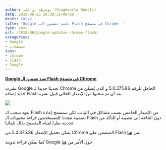 ```yaml
---
author: يوغرطة بن علي (Youghourta Benali)
date: 2010-06-25 18:39:31+00:00
draft: false
title: 'Google تعيد تضمين الـ Flash في متصفح Chrome  '
type: post
url: /2010/06/google-updates-chrome-flash/
categories:
- Google
- متصفحات
tags:
- chrome
- Flash
- Google
---
```


**[Google تعيد تضمين الـ Flash في متصفح Chrome](http://www.it-scoop.com/2010/06/google-updates-Chrome-flash)**




نشرت Google تحديثا جديدا لـ Chrome الحامل للرقم 5.0.375.86 و الذي يُضمِّن من جديد إضافة Flash بعد أن تم سحبها من الإصدار الحالي قبيل نشره.


[![](http://www.google.com/chrome/intl/ar/images/dlpage_alt.jpg  )
](http://www.it-scoop.com/2010/06/google-updates-Chrome-flash)

يعود سحب الـ Flash من الإصدار الخامس بسبب مشاكل في الثبات. لكن ستسمح إعادة تضمينه مجددا للمستخدمين قراءة محتويات الـ Flash دون الحاجة إلى تنصيبه أو التأكد من تحديثه نظرا لقيام المتصفح بذلك تلقائيا.

يمكن تحميل الإصدار 5.0.375.86 من Chrome المتضمن على Flash من [هنا](http://www.google.com/chrome).

كما يمكن قراءة تدوينة Google حول الأمر من [هنا](http://googlechromereleases.blogspot.com/2010/06/stable-channel-update_24.html)
